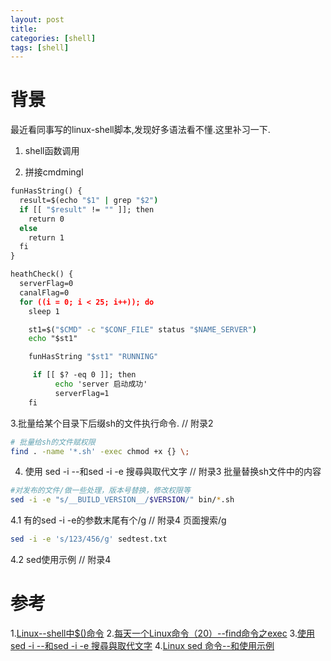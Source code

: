 ```yaml
---
layout: post
title:
categories: [shell]
tags: [shell]
---
```


# 背景
最近看同事写的linux-shell脚本,发现好多语法看不懂.这里补习一下.

1. shell函数调用

2. 拼接cmdmingl 

```cmd
funHasString() {
  result=$(echo "$1" | grep "$2")
  if [[ "$result" != "" ]]; then
    return 0
  else
    return 1
  fi
}

heathCheck() {
  serverFlag=0
  canalFlag=0
  for ((i = 0; i < 25; i++)); do
    sleep 1

    st1=$("$CMD" -c "$CONF_FILE" status "$NAME_SERVER")
    echo "$st1"

    funHasString "$st1" "RUNNING"

     if [[ $? -eq 0 ]]; then
          echo 'server 启动成功'
          serverFlag=1
    fi
```

3.批量给某个目录下后缀sh的文件执行命令.
// 附录2
```bash
# 批量给sh的文件赋权限
find . -name '*.sh' -exec chmod +x {} \;
```

4. 使用 sed -i --和sed -i -e 搜尋與取代文字
// 附录3
批量替换sh文件中的内容
```bash
#对发布的文件/做一些处理，版本号替换，修改权限等
sed -i -e "s/__BUILD_VERSION__/$VERSION/" bin/*.sh
```

4.1 有的sed -i -e的参数末尾有个/g
// 附录4 页面搜索/g
```bash
sed -i -e 's/123/456/g' sedtest.txt
```

4.2 sed使用示例
// 附录4

# 参考
1.[Linux--shell中$()命令](https://blog.csdn.net/sayhello_world/article/details/73496500)
2.[每天一个Linux命令（20）--find命令之exec](https://www.cnblogs.com/aaronax/p/5618024.html)
3.[使用sed -i --和sed -i -e 搜尋與取代文字](https://balian-ear.medium.com/%E4%BD%BF%E7%94%A8sed-i-%E5%92%8Csed-i-e-%E6%90%9C%E5%B0%8B%E8%88%87%E5%8F%96%E4%BB%A3%E6%96%87%E5%AD%97-74808dc91bb2)
4.[Linux sed 命令--和使用示例](https://www.runoob.com/linux/linux-comm-sed.html)